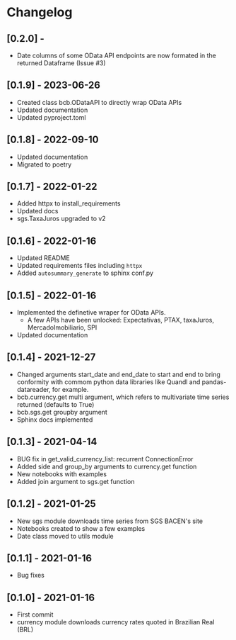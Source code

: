 
# Changelog

## [0.2.0] - 
- Date columns of some OData API endpoints are now formated in the returned Dataframe (Issue #3)

## [0.1.9] - 2023-06-26
- Created class bcb.ODataAPI to directly wrap OData APIs
- Updated documentation
- Updated pyproject.toml

## [0.1.8] - 2022-09-10
- Updated documentation
- Migrated to poetry

## [0.1.7] - 2022-01-22
- Added httpx to install_requirements
- Updated docs
- sgs.TaxaJuros upgraded to v2

## [0.1.6] - 2022-01-16
- Updated README
- Updated requirements files including `httpx`
- Added `autosummary_generate` to sphinx conf.py


## [0.1.5] - 2022-01-16
- Implemented the definetive wraper for OData APIs.
  - A few APIs have been unlocked: Expectativas, PTAX, taxaJuros, MercadoImobiliario, SPI
- Updated documentation

## [0.1.4] - 2021-12-27
- Changed arguments start_date and end_date to start and end to bring conformity with commom python data libraries like Quandl and pandas-datareader, for example.
- bcb.currency.get multi argument, which refers to multivariate time series returned (defaults to True)
- bcb.sgs.get groupby argument
- Sphinx docs implemented

## [0.1.3] - 2021-04-14
- BUG fix in get_valid_currency_list: recurrent ConnectionError
- Added side and group_by arguments to currency.get function
- New notebooks with examples
- Added join argument to sgs.get function

## [0.1.2] - 2021-01-25
- New sgs module downloads time series from SGS BACEN's site
- Notebooks created to show a few examples
- Date class moved to utils module

## [0.1.1] - 2021-01-16

- Bug fixes

## [0.1.0] - 2021-01-16

- First commit
- currency module downloads currency rates quoted in Brazilian Real (BRL)